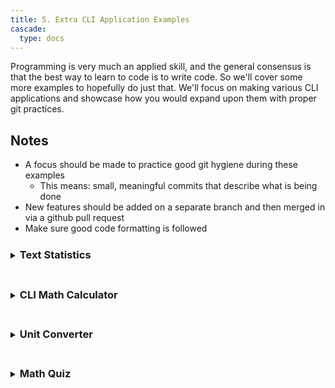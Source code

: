 ```yaml
---
title: 5. Extra CLI Application Examples
cascade:
  type: docs
---
```


Programming is very much an applied skill, and the general consensus is that the best way to learn to code is to write code. So we'll cover some more examples to hopefully do just that. We'll focus on making various CLI applications and showcase how you would expand upon them with proper git practices.

## Notes
- A focus should be made to practice good git hygiene during these examples
    - This means: small, meaningful commits that describe what is being done
- New features should be added on a separate branch and then merged in via a github pull request
- Make sure good code formatting is followed

<details>
<summary><h3 style="display: inline-flex; margin-top: 10px;">Text Statistics</h3></summary>

**Basic Features**:
- Count the number of words in a given string

**Advanced Features**:
- Add character count, sentence count, or paragraph count options
- Handle edge cases like multiple spaces, punctuation, etc.
</details>
<br />
<details>
<summary><h3 style="display: inline-flex; margin-top: 10px;">CLI Math Calculator</h2></summary>

**Basic Features**:
- Perform basic arithmetic operations (addition, subtraction, multiplication, division)
  
**Advanced Features**:
- Allow chaining of multiple operations
</details>
<br />
<details>
<summary><h3 style="display: inline-flex; margin-top: 10px;">Unit Converter</h3></summary>

**Basic Features**:
- Convert between units (e.g., kilometers to miles, Celsius to Fahrenheit)

**Advanced Features**:
- Add support for additional units (e.g., kilograms to pounds, liters to gallons)
- Allow conversion of multiple values at once
</details>
<br />
<details>
<summary><h3 style="display: inline-flex; margin-top: 10px;">Math Quiz</h3></summary>

**Basic Features**:
- Generate random math questions (addition, subtraction), prompt the user for answers.

**Advanced Features**:
- Add option to specify the number of questions
- Track score (how many questions a user got right, versus wrong)
- Set a timer for answering questions.
</details>